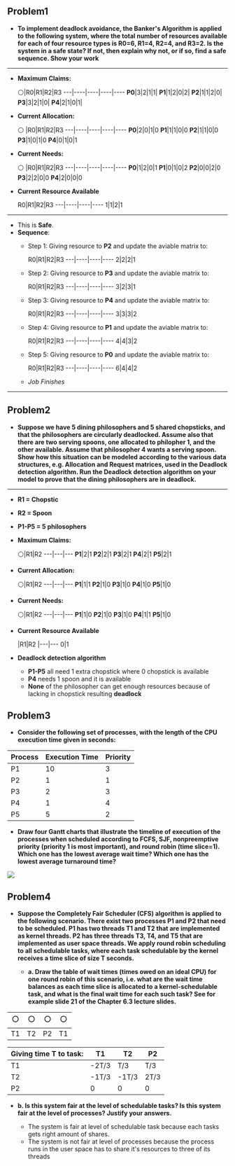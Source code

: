 Problem1
-----------------
* **To implement deadlock avoidance, the Banker's Algorithm is applied to the following system, where the total number of resources
available for each of four resource types is R0=6, R1=4, R2=4, and R3=2. Is the system in a safe state? If not, then explain why not, or if so, find a safe sequence. Show your work**

--------------------------
 

* **Maximum Claims:**

  :white_circle:|R0|R1|R2|R3
---|----|----|----|----
**P0**|3|2|1|1|
**P1**|1|2|0|2|
**P2**|1|1|2|0|
**P3**|3|2|1|0|
**P4**|2|1|0|1|


* **Current Allocation:**

  :white_circle: |R0|R1|R2|R3
---|----|----|----|----
**P0**|2|0|1|0
**P1**|1|1|0|0
**P2**|1|1|0|0
**P3**|1|0|1|0
**P4**|0|1|0|1

* **Current Needs:**

  :white_circle: |R0|R1|R2|R3
---|----|----|----|----
**P0**|1|2|0|1
**P1**|0|1|0|2
**P2**|0|0|2|0
**P3**|2|2|0|0
**P4**|2|0|0|0

* **Current Resource Available**

  R0|R1|R2|R3
---|----|----|----
1|1|2|1

--------------------------
* This is **Safe**. 
* **Sequence**:
  - Step 1: Giving resource to **P2** and update the aviable matrix to:
  
  
    R0|R1|R2|R3
---|----|----|----
2|2|2|1 
  
  - Step 2: Giving resource to **P3** and update the aviable matrix to:
  
  
    R0|R1|R2|R3
---|----|----|----
3|2|3|1

  - Step 3: Giving resource to **P4** and update the aviable matrix to:
  
  
    R0|R1|R2|R3
---|----|----|----
3|3|3|2

  - Step 4: Giving resource to **P1** and update the aviable matrix to:
  
  
    R0|R1|R2|R3
---|----|----|----
4|4|3|2

  - Step 5: Giving resource to **P0** and update the aviable matrix to:
  
  
    R0|R1|R2|R3
---|----|----|----
6|4|4|2

  - *Job Finishes*
  
  
-----------------------------------------------
Problem2
-------------

* **Suppose we have 5 dining philosophers and 5 shared chopsticks, and that the philosophers are circularly deadlocked.  Assume also that there are two serving spoons, one allocated to philopher 1, and the other available.  Assume that philosopher 4 wants a serving spoon.  Show how this situation can be modeled according to the various data structures, e.g. Allocation and Request matrices, used in the Deadlock detection algorithm.  Run the Deadlock detection algorithm on your model to prove that the dining philosophers are in deadlock.**

--------------------------
* **R1 = Chopstic**
* **R2 = Spoon**
* **P1-P5 = 5 philosophers**





* **Maximum Claims:**

  :white_circle:|R1|R2
---|---|---
**P1**|2|1
**P2**|2|1
**P3**|2|1
**P4**|2|1
**P5**|2|1


* **Current Allocation:**

  :white_circle:|R1|R2
---|---|---
**P1**|1|1
**P2**|1|0
**P3**|1|0
**P4**|1|0
**P5**|1|0

* **Current Needs:**

  :white_circle:|R1|R2
---|---|---
**P1**|1|0
**P2**|1|0
**P3**|1|0
**P4**|1|1
**P5**|1|0

* **Current Resource Available**

  |R1|R2
|---|---
0|1
 
* **Deadlock detection algorithm**
  - **P1-P5** all need 1 extra chopstick where 0 chopstick is available
  - **P4** needs 1 spoon and it is available
  - **None** of the philosopher can get enough resources because of lacking in chopstick resulting **deadlock**

Problem3
---------------
* **Consider the following set of processes, with the length of
the CPU execution time given in seconds:**


Process|	Execution Time	|Priority
-----------|-------------|-------------
P1|	10 	|3
P2|	1|	1
P3	|2|	3
P4	|1	|4
P5	|5|	2

* **Draw four Gantt charts that illustrate the timeline of execution of
the processes when scheduled according to FCFS, SJF, nonpreemptive
priority (priority 1 is most important), and round robin (time
slice=1). Which one has the lowest average wait time? Which one
has the lowest average turnaround time?**

![](http://s7.postimg.org/3uhyqsegr/img001.jpg)



Problem4
--------------

* **Suppose the Completely Fair Scheduler (CFS) algorithm is applied to the following scenario.  There exist two processes P1 and P2 that need to be scheduled.  P1 has two threads T1 and T2 that are implemented as kernel threads.  P2 has three threads T3, T4, and T5 that are implemented as user space threads.  We apply round robin scheduling to all schedulable tasks, where each task schedulable by the kernel receives a time slice of size T seconds.**

  - **a. Draw the table of wait times (times owed on an ideal CPU) for one round robin of this scenario, i.e. what are the wait time balances as each time slice is allocated to a kernel-schedulable task, and what is the final wait time for each such task?  See for example slide 21 of the Chapter 6.3 lecture slides.**
  
:white_circle:|:white_circle:|:white_circle:|:white_circle:
-------------|-------------|-------------|--------------
T1|T2|P2|T1


Giving time T to task:|T1|T2|P2
----------------|-----------|-------------|--------------
T1|-2T/3|T/3|T/3
T2|-1T/3|-1T/3|2T/3
P2|0|0|0


  - **b. Is this system fair at the level of schedulable tasks?  Is this system fair at the level of processes?  Justify your answers.**

    - The system is fair at level of schedulable task because each tasks gets right amount of shares. 
    - The system is not fair at level of processes because the process runs in the user space has to share it's resources to three of its threads

